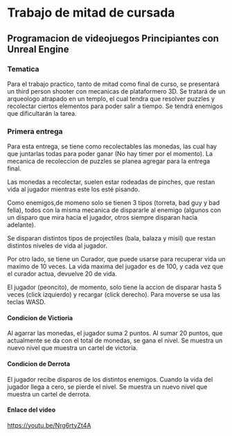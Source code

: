 # Trabajo de mitad de cursada

## Programacion de videojuegos Principiantes con Unreal Engine

### Tematica

Para el trabajo practico, tanto de mitad como final de curso, se presentará un third person shooter con mecanicas de plataformero 3D.
Se tratará de un arqueologo atrapado en un templo, el cual tendra que resolver puzzles y recolectar ciertos elementos para poder salir a tiempo. Se tendrá
enemigos que dificultarán la tarea.

### Primera entrega

Para esta entrega, se tiene como recolectables las monedas, las cual hay que juntarlas todas para poder ganar (No hay timer por el momento). La mecanica de recoleccion de puzzles se planea agregar para la entrega final.

Las monedas a recolectar, suelen estar rodeadas de pinches, que restan vida al jugador mientras este los esté pisando.

Como enemigos,de momeno solo se tienen 3 tipos (torreta, bad guy y bad fella), todos con la misma mecanica de dispararle al enemigo (algunos con un disparo que mira hacia el jugador, otros siempre disparan hacia adelante).

Se disparan distintos tipos de projectiles (bala, balaza y misil) que restan distintos niveles de vida al jugador.

Por otro lado, se tiene un Curador, que puede usarse para recuperar vida un maximo de 10 veces. La vida maxima del jugador es de 100, y cada vez que el curador actua, devuelve 20 de vida.

El jugador (peoncito), de momento, solo tiene la accion de disparar hasta 5 veces (click izquierdo) y recargar (click derecho). Para moverse se usa las teclas WASD.

#### Condicion de Victioria

Al agarrar las monedas, el jugador suma 2 puntos. Al sumar 20 puntos, que actualmente se da con el total de monedas, se gana el nivel. Se muestra un nuevo nivel que muestra un cartel de victoria.

#### Condicion de Derrota

El jugador recibe disparos de los distintos enemigos. Cuando la vida del jugador llega a cero, se pierde el nivel. Se muestra un nuevo nivel que muestra un cartel de derrota.

#### Enlace del video

https://youtu.be/Nrg6rtyZt4A
